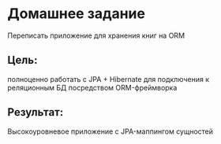 # Домашнее задание

Переписать приложение для хранения книг на ORM

## Цель:

полноценно работать с JPA + Hibernate для подключения к реляционным БД посредством ORM-фреймворка

## Результат:

Высокоуровневое приложение с JPA-маппингом сущностей
